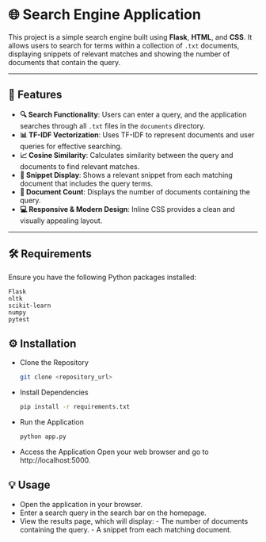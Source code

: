 # 🌐 **Search Engine Application**

This project is a simple search engine built using **Flask**, **HTML**, and **CSS**. It allows users to search for terms within a collection of `.txt` documents, displaying snippets of relevant matches and showing the number of documents that contain the query.

---

## 🚀 **Features**

- **🔍 Search Functionality**: Users can enter a query, and the application searches through all `.txt` files in the `documents` directory.
- **📊 TF-IDF Vectorization**: Uses TF-IDF to represent documents and user queries for effective searching.
- **📈 Cosine Similarity**: Calculates similarity between the query and documents to find relevant matches.
- **📜 Snippet Display**: Shows a relevant snippet from each matching document that includes the query terms.
- **📄 Document Count**: Displays the number of documents containing the query.
- **💻 Responsive & Modern Design**: Inline CSS provides a clean and visually appealing layout.

---

## 🛠 **Requirements**

Ensure you have the following Python packages installed:

```plaintext
Flask
nltk
scikit-learn
numpy
pytest
```

## ⚙️ **Installation**

 - Clone the Repository
    ```bash
    git clone <repository_url>
    ```
 - Install Dependencies
    ```bash
    pip install -r requirements.txt
    ```
  - Run the Application
    ```bash
    python app.py
    ```  
  - Access the Application
  Open your web browser and go to http://localhost:5000.  
## 💡 **Usage**  
  - Open the application in your browser.
  - Enter a search query in the search bar on the homepage.
  - View the results page, which will display:
        - The number of documents containing the query.
        - A snippet from each matching document.